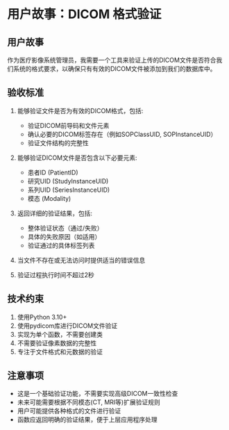 # 用户故事：DICOM 格式验证

## 用户故事

作为医疗影像系统管理员，我需要一个工具来验证上传的DICOM文件是否符合我们系统的格式要求，以确保只有有效的DICOM文件被添加到我们的数据库中。

## 验收标准

1. 能够验证文件是否为有效的DICOM格式，包括:
   - 验证DICOM前导码和文件元素
   - 确认必要的DICOM标签存在（例如SOPClassUID, SOPInstanceUID）
   - 验证文件结构的完整性

2. 能够验证DICOM文件是否包含以下必要元素:
   - 患者ID (PatientID)
   - 研究UID (StudyInstanceUID)
   - 系列UID (SeriesInstanceUID)
   - 模态 (Modality)

3. 返回详细的验证结果，包括:
   - 整体验证状态（通过/失败）
   - 具体的失败原因（如适用）
   - 验证通过的具体标签列表

4. 当文件不存在或无法访问时提供适当的错误信息

5. 验证过程执行时间不超过2秒

## 技术约束

1. 使用Python 3.10+
2. 使用pydicom库进行DICOM文件验证
3. 实现为单个函数，不需要创建类
4. 不需要验证像素数据的完整性
5. 专注于文件格式和元数据的验证

## 注意事项

- 这是一个基础验证功能，不需要实现高级DICOM一致性检查
- 未来可能需要根据不同模态(CT, MRI等)扩展验证规则
- 用户可能提供各种格式的文件进行验证
- 函数应返回明确的验证结果，便于上层应用程序处理 